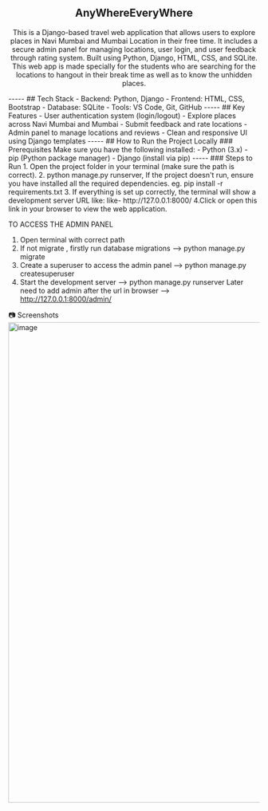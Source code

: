 <h2 align="center">AnyWhereEveryWhere</h2>
<div align="center">
<p>This is a Django-based travel web application that allows users to explore places in Navi Mumbai and Mumbai Location in their free time. It includes a secure admin panel for managing locations, user login, and user feedback through rating system. Built using Python, Django, HTML, CSS, and SQLite. This web app is made specially for the students who are searching for the locations to hangout in their break time as well as to know the unhidden places.</p>
</div>
-----
## Tech Stack
- Backend: Python, Django
- Frontend: HTML, CSS, Bootstrap
- Database: SQLite
- Tools: VS Code, Git, GitHub
-----
## Key Features
-  User authentication system (login/logout)
-  Explore places across Navi Mumbai and Mumbai
-  Submit feedback and rate locations
-  Admin panel to manage locations and reviews
-  Clean and responsive UI using Django templates
-----
## How to Run the Project Locally
### Prerequisites
Make sure you have the following installed:
- Python (3.x)
- pip (Python package manager)
- Django (install via pip)
-----
### Steps to Run
1. Open the project folder in your terminal (make sure the path is correct).
2. python manage.py runserver, If the project doesn't run, ensure you have installed all the required dependencies. eg. pip install -r requirements.txt
3. If everything is set up correctly, the terminal will show a development server URL like:
like- http://127.0.0.1:8000/
4.Click or open this link in your browser to view the web application.

TO ACCESS THE ADMIN PANEL 
1. Open terminal with correct path
2. If not migrate , firstly run database migrations
--> python manage.py migrate
3. Create a superuser to access the admin panel
--> python manage.py createsuperuser
4. Start the development server
--> python manage.py runserver
Later need to add admin after the url in browser --> http://127.0.0.1:8000/admin/

📷 Screenshots
<img width="1912" height="964" alt="image" src="https://github.com/user-attachments/assets/4e415a7b-52a6-42e4-8e00-5c288692a399" />


